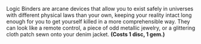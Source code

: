 Logic Binders are arcane devices that allow you to exist safely in universes with different physical laws than your own, keeping your reality intact long enough for you to get yourself killed in a more comprehensible way. They can look like a remote control, a piece of odd metallic jewelry, or a glittering cloth patch sewn onto your denim jacket. **(Costs 1 disc, 1 gem.)**